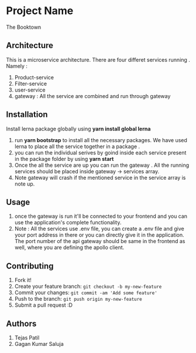 # Project Name

The Booktown

## Architecture

This is a microservice architecture. There are four differet services running . 
Namely : 
1. Product-service
2. Filter-service
3. user-service
4. gateway : All the service are combined and run through gateway

## Installation
Install lerna package globally using **yarn install global lerna**

1. run **yarn bootstrap** to install all the necessary packages. We have used lerna to place all the service together in a package . 
2. you can run the individual serives by goind inside each service present in the package folder by using **yarn start**
3. Once the all the service are up you can run the gateway . All the running services should be placed inside gateway -> services array. 
4. Note gateway will crash if the mentioned service in the service array is note up.

## Usage

1. once the gateway is run it'll be connected to your frontend and you can use the application's complete functionality.
2. Note : All the services use .env file, you can create a .env file and give your port address in there or you can directly give it in the application. The port number of the 
api gateway should be same in the frontend as well, where you are defining the apollo client.

## Contributing

1. Fork it!
2. Create your feature branch: `git checkout -b my-new-feature`
3. Commit your changes: `git commit -am 'Add some feature'`
4. Push to the branch: `git push origin my-new-feature`
5. Submit a pull request :D



## Authors

1. Tejas Patil
2. Gagan Kumar Saluja
